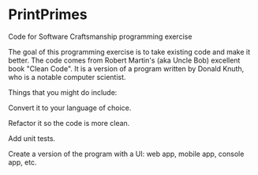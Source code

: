 # PrintPrimes
Code for Software Craftsmanship programming exercise

The goal of this programming exercise is to take existing code and make it better.
The code comes from Robert Martin's (aka Uncle Bob) excellent book "Clean Code". 
It is a version of a program written by Donald Knuth, who is a notable computer scientist.

Things that you might do include:

Convert it to your language of choice.

Refactor it so the code is more clean.

Add unit tests.

Create a version of the program with a UI: web app, mobile app, console app, etc.
